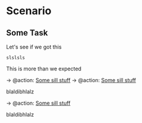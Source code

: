 # Scenario
## Some Task
Let's see if we got this

```blaldigi
slslsls
```
This is more than we expected

-> @action: [Some sill stuff](#action-silly-stuff)
-> @action: [Some sill stuff](#action-silly-stuff)

blaldibhlalz

-> @action: [Some sill stuff](#action-silly-stuff)

blaldibhlalz

